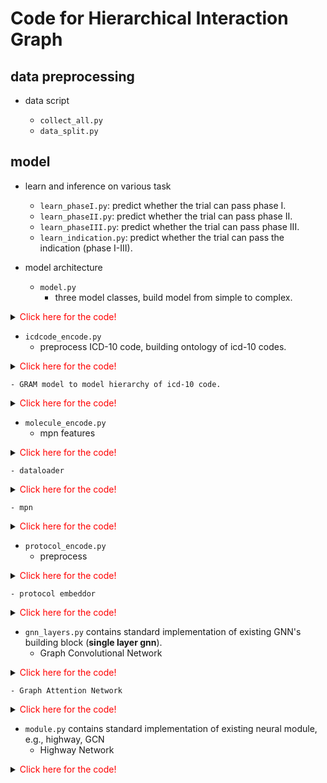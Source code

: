 # Code for Hierarchical Interaction Graph 



## data preprocessing 

- data script

  - `collect_all.py`
  - `data_split.py`



## model 

- learn and inference on various task
  - `learn_phaseI.py`: predict whether the trial can pass phase I. 
  - `learn_phaseII.py`: predict whether the trial can pass phase II.
  - `learn_phaseIII.py`: predict whether the trial can pass phase III.
  - `learn_indication.py`: predict whether the trial can pass the indication (phase I-III).



- model architecture 
  - `model.py`
    - three model classes, build model from simple to complex. 
<details>
  <summary><font color=red>Click here for the code!</font></summary>

```python
from torch import nn 
class Interaction(nn.Sequential):

	def __init__(self, ...):
		super(Interaction, self).__init__()
		... 

	def forward(self, ...):
		...

	def evaluation(self, ...):
		...

	def bootstrap_test(self, ...):
		... 

class HINT_nograph(Interaction):
    	def __init__(self, ...):
			super(HINT_nograph, self).__init__(....,) 
			...

		def forward(self, ...):
			...
class HINT(HINT_nograph):
	def __init__(self, ...):
		super(HINT, self).__init__(....,) 
		...

	def forward(self, ):
		... 
```
</details>



  - `icdcode_encode.py` 
    - preprocess ICD-10 code, building ontology of icd-10 codes.
<details>
  <summary><font color=red>Click here for the code!</font></summary>

```python
def build_icdcode2ancestor_dict():
	pkl_file = "data/icdcode2ancestor_dict.pkl"
	if os.path.exists(pkl_file):
		icdcode2ancestor = pickle.load(open(pkl_file, 'rb'))
		return icdcode2ancestor 
	all_code = collect_all_icdcodes() 
	icdcode2ancestor = defaultdict(list)
	for code in all_code:
		find_ancestor_for_icdcode(code, icdcode2ancestor)
	pickle.dump(icdcode2ancestor, open(pkl_file,'wb'))
	return icdcode2ancestor 

if __name__ == '__main__':
	dic = build_icdcode2ancestor_dict()    
```

</details>

    - GRAM model to model hierarchy of icd-10 code. 
<details>
  <summary><font color=red>Click here for the code!</font></summary>

```python
from torch import nn 
class GRAM(nn.Sequential):
	def __init__(self, ...):
		...

	def forward(self, ...):
		...
```

</details>

  - `molecule_encode.py`
    - mpn features 
<details>
  <summary><font color=red>Click here for the code!</font></summary>

```python
def smiles2mpnnfeature(smiles):
	... 
```

</details>

    - dataloader
<details>
  <summary><font color=red>Click here for the code!</font></summary>

```python
from torch.utils import data   
class smiles_dataset(data.Dataset):
	...
def mpnn_collate_func(x):
	...
```

</details>

    - mpn 

<details>
  <summary><font color=red>Click here for the code!</font></summary>

```python
from torch import nn
class MPNN(nn.Sequential):
	...
```

</details>

  - `protocol_encode.py`
  	- preprocess 

<details>
  <summary><font color=red>Click here for the code!</font></summary>

```python
def save_sentence_bert_dict_pkl():
	cleaned_sentence_set = collect_cleaned_sentence_set() 
	from biobert_embedding.embedding import BiobertEmbedding
	biobert = BiobertEmbedding()
	def text2vec(text):
		return biobert.sentence_vector(text)
	protocol_sentence_2_embedding = dict()
	for sentence in tqdm(cleaned_sentence_set):
		protocol_sentence_2_embedding[sentence] = text2vec(sentence)
	pickle.dump(protocol_sentence_2_embedding, open('data/sentence2embedding.pkl', 'wb'))
	return 

if __name__ == "__main__":
	save_sentence_bert_dict_pkl() 
```

</details>

  	- protocol embeddor

<details>
  <summary><font color=red>Click here for the code!</font></summary>

```python
from torch import nn 
class Protocol_Embedding(nn.Sequential):
	...
```

</details>

  - `gnn_layers.py` contains standard implementation of existing GNN's building block (**single layer gnn**).
    - Graph Convolutional Network 

<details>
  <summary><font color=red>Click here for the code!</font></summary>

```python
from torch.nn.modules.module import Module
class GraphConvolution(Module):
	...
```
</details>

    - Graph Attention Network

<details>
  <summary><font color=red>Click here for the code!</font></summary>

```python
from torch.nn.modules.module import Module
class GraphAttention(nn.Module):
	...
```

</details>

  - `module.py` contains standard implementation of existing neural module, e.g., highway, GCN
  	- Highway Network 

<details>
  <summary><font color=red>Click here for the code!</font></summary>

```python
import torch.nn as nn
class Highway(nn.Module):
	def __init__(self, ...):
		...
	def forward(self, ...):
		...
  	```

</details>

  	- GCN 

<details>
  <summary><font color=red>Click here for the code!</font></summary>

```python
import torch.nn as nn
class GCN(nn.Module):
	def __init__(self, ...):
		...
	def forward(self, ...):
		...  	
```

</details>





